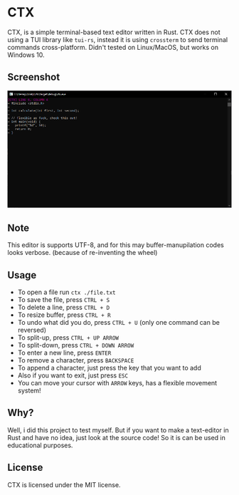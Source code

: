 <!--
 Copyright (c) 2022 aiocat
 
 This software is released under the MIT License.
 https://opensource.org/licenses/MIT
-->

# CTX
CTX, is a simple terminal-based text editor written in Rust. CTX does not using a TUI library like `tui-rs`, instead it is using `crossterm` to send terminal commands cross-platform. Didn't tested on Linux/MacOS, but works on Windows 10.

## Screenshot
![](/assets/ctx.png)

## Note
This editor is supports UTF-8, and for this may buffer-manupilation codes looks verbose. (because of re-inventing the wheel)

## Usage
- To open a file run `ctx ./file.txt`
- To save the file, press `CTRL + S`
- To delete a line, press `CTRL + D`
- To resize buffer, press `CTRL + R`
- To undo what did you do, press `CTRL + U` (only one command can be reversed)
- To split-up, press `CTRL + UP ARROW`
- To split-down, press `CTRL + DOWN ARROW`
- To enter a new line, press `ENTER`
- To remove a character, press `BACKSPACE`
- To append a character, just press the key that you want to add
- Also if you want to exit, just press `ESC`
- You can move your cursor with `ARROW` keys, has a flexible movement system!

## Why?
Well, i did this project to test myself. But if you want to make a text-editor in Rust and have no idea, just look at the source code! So it is can be used in educational purposes.

## License
CTX is licensed under the MIT license.